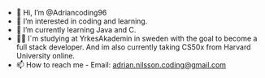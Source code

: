 - 👋 Hi, I’m @Adriancoding96
- 👀 I’m interested in coding and learning.
- 🌱 I’m currently learning Java and C.
- 👨‍🎓 I´m studying at YrkesAkademin in sweden with the goal to become a full stack developer. And im also currently taking CS50x from Harvard University online.
- 📫 How to reach me - Email: adrian.nilsson.coding@gmail.com

<!---
Adriancoding96/Adriancoding96 is a ✨ special ✨ repository because its `README.md` (this file) appears on your GitHub profile.
You can click the Preview link to take a look at your changes.
--->
